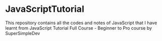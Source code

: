 # JavaScriptTutorial
This repository contains all the codes and notes of JavaScript that I have learnt from JavaScript Tutorial Full Course - Beginner to Pro course by SuperSimpleDev
